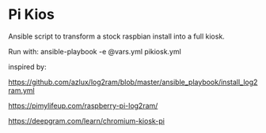 # Pi Kios
Ansible script to transform a stock raspbian install into a full kiosk.

Run with:
ansible-playbook -e @vars.yml pikiosk.yml

inspired by:

https://github.com/azlux/log2ram/blob/master/ansible_playbook/install_log2ram.yml

https://pimylifeup.com/raspberry-pi-log2ram/

https://deepgram.com/learn/chromium-kiosk-pi

